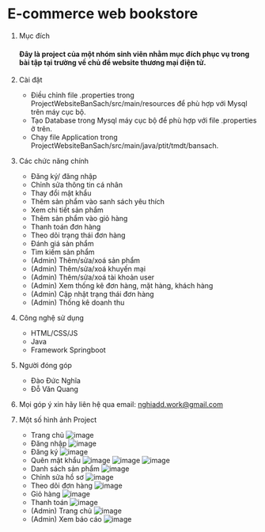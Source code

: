 # E-commerce web bookstore

1. Mục đích 
   #### Đây là project của một nhóm sinh viên nhằm mục đích phục vụ trong bài tập tại trường về chủ đề website thương mại điện tử.
   
3. Cài đặt
   - Điều chỉnh file .properties trong ProjectWebsiteBanSach/src/main/resources để phù hợp với Mysql trên máy cục bộ.
   - Tạo Database trong Mysql máy cục bộ để phù hợp với file .properties ở trên.
   - Chạy file Application trong ProjectWebsiteBanSach/src/main/java/ptit/tmdt/bansach.
4. Các chức năng chính
   - Đăng ký/ đăng nhập
   - Chỉnh sửa thông tin cá nhân
   - Thay đổi mật khẩu
   - Thêm sản phẩm vào sanh sách yêu thích
   - Xem chi tiết sản phẩm
   - Thêm sản phẩm vào giỏ hàng
   - Thanh toán đơn hàng
   - Theo dõi trạng thái đơn hàng
   - Đánh giá sản phẩm
   - Tìm kiếm sản phẩm
   - (Admin) Thêm/sửa/xoá sản phẩm
   - (Admin) Thêm/sửa/xoá khuyến mại
   - (Admin) Thêm/sửa/xoá tài khoản user
   - (Admin) Xem thống kê đơn hàng, mặt hàng, khách hàng
   - (Admin) Cập nhật trạng thái đơn hàng
   - (Admin) Thống kê doanh thu
5. Công nghệ sử dụng
   - HTML/CSS/JS
   - Java
   - Framework Springboot
6. Người đóng góp
   -  Đào Đức Nghĩa 
   -  Đỗ Văn Quang
7. Mọi góp ý xin hãy liên hệ qua email: nghiadd.work@gmail.com
8. Một số hình ảnh Project
   - Trang chủ
      ![image](https://github.com/daoducnghia/E-commerce-bookstore/assets/93426925/8f1291bc-ee44-4a0d-95ce-5e048858d1c8)
   - Đăng nhập
     ![image](https://github.com/daoducnghia/E-commerce-bookstore/assets/93426925/eb7e34ca-d034-432c-a5d8-c0dfd3850d52)
   - Đăng ký
     ![image](https://github.com/daoducnghia/E-commerce-bookstore/assets/93426925/3d8d6d83-ac62-4671-9044-070df893ce77)
   - Quên mật khẩu
     ![image](https://github.com/daoducnghia/E-commerce-bookstore/assets/93426925/56300224-df6a-4fe2-a15f-92f0cc75aab7)
     ![image](https://github.com/daoducnghia/E-commerce-bookstore/assets/93426925/f7027969-5951-45b5-acdf-1dc46eca0e92)
     ![image](https://github.com/daoducnghia/E-commerce-bookstore/assets/93426925/309947e4-ca68-4b01-8719-d4a459edff57)
   - Danh sách sản phẩm
     ![image](https://github.com/daoducnghia/E-commerce-bookstore/assets/93426925/1942529e-d248-4d00-8c0c-f536c68199ff)
   - Chỉnh sửa hồ sơ
     ![image](https://github.com/daoducnghia/E-commerce-bookstore/assets/93426925/e5481b44-d56d-497c-9ba9-fa324d87f3c0)
   - Theo dõi đơn hàng
     ![image](https://github.com/daoducnghia/E-commerce-bookstore/assets/93426925/f379cc2e-a5d4-4a74-99b2-303060751847)
   - Giỏ hàng
     ![image](https://github.com/daoducnghia/E-commerce-bookstore/assets/93426925/09aed853-83d1-45c2-a737-5fa7d2138844)
   - Thanh toán
     ![image](https://github.com/daoducnghia/E-commerce-bookstore/assets/93426925/7fcf3186-75f5-46c5-9034-983bf0472711)
   - (Admin) Trang chủ
     ![image](https://github.com/daoducnghia/E-commerce-bookstore/assets/93426925/24eb67f1-9118-45ec-af2e-a537b1f97018)
   - (Admin) Xem báo cáo
     ![image](https://github.com/daoducnghia/E-commerce-bookstore/assets/93426925/ba6aa935-7440-435f-b336-6cedbd3aa536)




 
